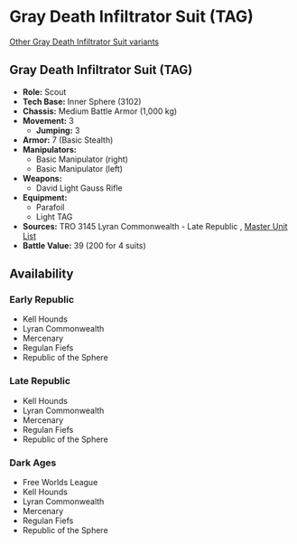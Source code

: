 # Gray Death Infiltrator Suit (TAG) 

[Other Gray Death Infiltrator Suit variants](../gray_death_infiltrator_suit.md) 

## Gray Death Infiltrator Suit (TAG) 

- **Role:** Scout 
- **Tech Base:** Inner Sphere (3102) 
- **Chassis:** Medium Battle Armor (1,000 kg) 
- **Movement:** 3 
  - **Jumping:** 3 
- **Armor:** 7 (Basic Stealth) 
- **Manipulators:** 
  - Basic Manipulator (right) 
  - Basic Manipulator (left) 
- **Weapons:** 
  - David Light Gauss Rifle 
- **Equipment:** 
  - Parafoil 
  - Light TAG 
- **Sources:** TRO 3145 Lyran Commonwealth - Late Republic , [Master Unit List](http://masterunitlist.info/Unit/Details/6583/gray-death-infiltrator-suit-tag) 
- **Battle Value:** 39 (200 for 4 suits) 

## Availability 

### Early Republic 

- Kell Hounds 
- Lyran Commonwealth 
- Mercenary 
- Regulan Fiefs 
- Republic of the Sphere 

### Late Republic 

- Kell Hounds 
- Lyran Commonwealth 
- Mercenary 
- Regulan Fiefs 
- Republic of the Sphere 

### Dark Ages 

- Free Worlds League 
- Kell Hounds 
- Lyran Commonwealth 
- Mercenary 
- Regulan Fiefs 
- Republic of the Sphere 

